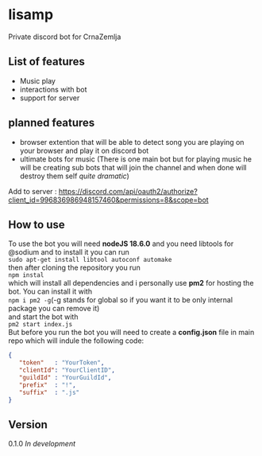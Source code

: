 # lisamp
Private discord bot for CrnaZemlja


## List of features
- Music play
- interactions with bot
- support for server

## planned features
- browser extention that will be able to detect song you are playing on your browser and play it on discord bot
- ultimate bots for music (There is one main bot but for playing music he will be creating sub bots that will join the channel and when done will destroy them self *quite dramatic*)

Add to server : https://discord.com/api/oauth2/authorize?client_id=996836986948157460&permissions=8&scope=bot

## How to use
To use the bot you will need **nodeJS 18.6.0** and you need libtools for @sodium and to install it you can run <br>`sudo apt-get install libtool autoconf automake`<br> then after cloning the repository you run <br> `npm instal` <br> which will install all dependencies and i personally use **pm2** for hosting the bot. You can install it with <br>`npm i pm2 -g`(-g stands for global so if you want it to be only internal package you can remove it) <br> and start the bot with <br>`pm2 start index.js`<br>
But before you run the bot you will need to create a **config.json** file in main repo which will indule the following code:
```json
{
   "token"   : "YourToken",
   "clientId": "YourClientID",
   "guildId" : "YourGuildId",
   "prefix"  : "!",
   "suffix"  : ".js"
}
```

## Version
0.1.0 *In development*
